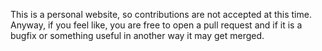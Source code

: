 This is a personal website, so contributions are not accepted at this time. Anyway, if you feel like, you are free to open a pull request and if it is a bugfix or something useful in another way it may get merged.

